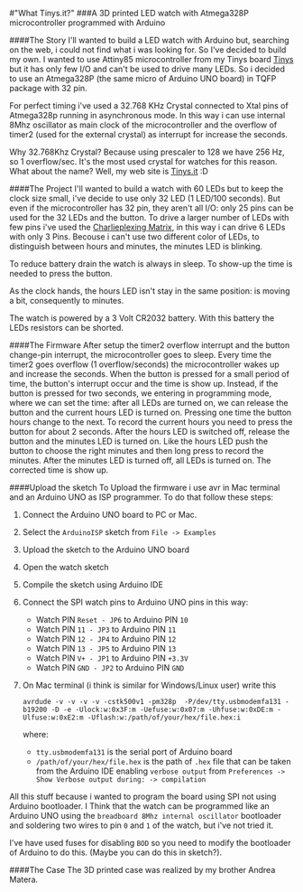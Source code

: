 #"What Tinys.it?"
###A 3D printed LED watch with Atmega328P microcontroller programmed with Arduino

####The Story
I'll wanted to build a LED watch with Arduino but, searching on the web, i could not find what i was looking for. So I've decided to build my own.
I wanted to use Attiny85 microcontroller from my Tinys board [Tinys](http://www.tinys.it/) but it has only few I/O and can't be used to drive many LEDs. So i decided to use an Atmega328P (the same micro of Arduino UNO board) in TQFP package with 32 pin.

For perfect timing i've used a 32.768 KHz Crystal connected to Xtal pins of Atmega328p running in asynchronous mode. In this way i can use internal 8Mhz oscillator as main clock of the microcontroller and the overflow of timer2 (used for the external crystal) as interrupt for increase the seconds.

Why 32.768Khz Crystal? Because using prescaler to 128 we have 256 Hz, so 1 overflow/sec. It's the most used crystal for watches for this reason.
What about the name? Well, my web site is [Tinys.it](http://www.tinys.it/) :D

####The Project
I'll wanted to build a watch with 60 LEDs but to keep the clock size small, i've decide to use only 32 LED (1 LED/100 seconds). But even if the microcontroller has 32 pin, they aren't all I/O: only 25 pins can be used for the 32 LEDs and the button. To drive a larger number of LEDs with few pins i've used the [Charlieplexing Matrix](http://en.wikipedia.org/wiki/Charlieplexing), in this way i can drive 6 LEDs with only 3 Pins. Becouse i can't use two different color of LEDs, to distinguish between hours and minutes, the minutes LED is blinking. 

To reduce battery drain the watch is always in sleep. To show-up the time is needed to press the button.

As the clock hands, the hours LED isn't stay in the same position: is moving a bit, consequently to minutes.

The watch is powered by a 3 Volt CR2032 battery. With this battery the LEDs resistors can be shorted.

####The Firmware
After setup the timer2 overflow interrupt and the button change-pin interrupt, the microcontroller goes to sleep. Every time the timer2 goes overflow (1 overflow/seconds) the microcontroller wakes up and increase the seconds. 
When the button is pressed for a small period of time, the button's interrupt occur and the time is show up. Instead, if the button is pressed for two seconds, we entering in programming mode, where we can set the time: after all LEDs are turned on, we can release the button and the current hours LED is turned on. Pressing one time the button hours change to the next. To record the current hours you need to press the button for about 2 seconds. After the hours LED is switched off, release the button and the minutes LED is turned on. Like the hours LED push the button to choose the right minutes and then long press to record the minutes. After the minutes LED is turned off, all LEDs is turned on. The corrected time is show up.

####Upload the sketch
To Upload the firmware i use avr in Mac terminal and an Arduino UNO as ISP programmer. 
To do that follow these steps:

1. Connect the Arduino UNO board to PC or Mac.
2. Select the `ArduinoISP` sketch from `File -> Examples`
3. Upload the sketch to the Arduino UNO board
4. Open the watch sketch
5. Compile the sketch using Arduino IDE
6. Connect the SPI watch pins to Arduino UNO pins in this way:
	* Watch PIN `Reset - JP6` to Arduino PIN `10`
	* Watch PIN `11 - JP3` to Arduino PIN `11`
	* Watch PIN `12 - JP4` to Arduino PIN `12`
	* Watch PIN `13 - JP5` to Arduino PIN `13`
	* Watch PIN `V+ - JP1` to Arduino PIN `+3.3V`
	* Watch PIN `GND - JP2` to Arduino PIN `GND`
7. On Mac terminal (i think is similar for Windows/Linux user) write this
	```
	avrdude -v -v -v -v -cstk500v1 -pm328p  -P/dev/tty.usbmodemfa131 -b19200 -D -e -Ulock:w:0x3F:m -Uefuse:w:0x07:m -Uhfuse:w:0xDE:m -Ulfuse:w:0xE2:m -Uflash:w:/path/of/your/hex/file.hex:i
	```
	
	where:
	 - `tty.usbmodemfa131` is the serial port of Arduino board
	 - `/path/of/your/hex/file.hex` is the path of `.hex` file that can be taken from the Arduino IDE enabling `verbose output` from `Preferences -> Show Verbose output during: -> compilation`
	
All this stuff because i wanted to program the board using SPI not using Arduino bootloader. I Think that the watch can be programmed like an Arduino UNO using the `breadboard 8Mhz internal oscillator` bootloader and soldering two wires to pin `0` and `1` of the watch, but i've not tried it.

I've have used fuses for disabling `BOD` so you need to modify the bootloader of Arduino to do this. (Maybe you can do this in sketch?).

####The Case
The 3D printed case was realized by my brother Andrea Matera.